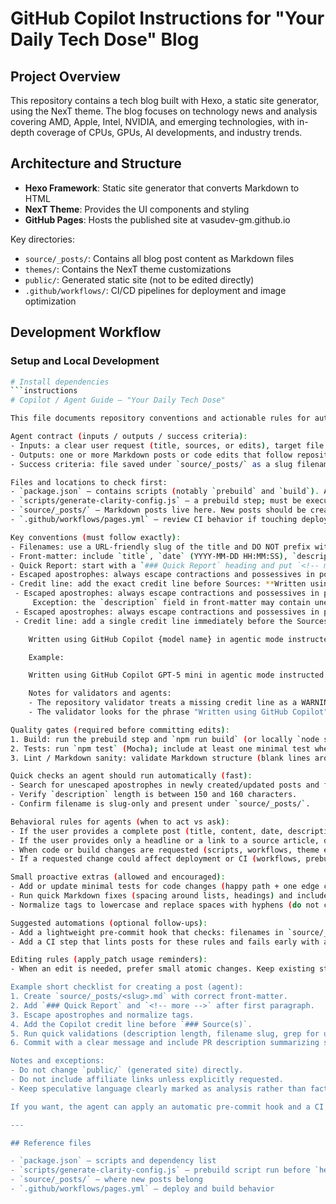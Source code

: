 # GitHub Copilot Instructions for "Your Daily Tech Dose" Blog

## Project Overview

This repository contains a tech blog built with Hexo, a static site generator, using the NexT theme. The blog focuses on technology news and analysis covering AMD, Apple, Intel, NVIDIA, and emerging technologies, with in-depth coverage of CPUs, GPUs, AI developments, and industry trends.

## Architecture and Structure

- **Hexo Framework**: Static site generator that converts Markdown to HTML
- **NexT Theme**: Provides the UI components and styling
- **GitHub Pages**: Hosts the published site at vasudev-gm.github.io

Key directories:

- `source/_posts/`: Contains all blog post content as Markdown files
- `themes/`: Contains the NexT theme customizations
- `public/`: Generated static site (not to be edited directly)
- `.github/workflows/`: CI/CD pipelines for deployment and image optimization

## Development Workflow

### Setup and Local Development

```bash
# Install dependencies
```instructions
# Copilot / Agent Guide — "Your Daily Tech Dose"

This file documents repository conventions and actionable rules for automated agents and human contributors. Keep guidance concise and machine-readable where possible.

Agent contract (inputs / outputs / success criteria):
- Inputs: a clear user request (title, sources, or edits), target file paths (usually `source/_posts/`), and optional metadata (date, description, tags).
- Outputs: one or more Markdown posts or code edits that follow repository conventions; small test or validation steps run locally (build/lint/tests) when possible.
- Success criteria: file saved under `source/_posts/` as a slug filename, valid front-matter (title, date, description, tags), escaped apostrophes, `<!-- more -->` inserted after the first paragraph, and repository build + tests pass or produce no new errors.

Files and locations to check first:
- `package.json` — contains scripts (notably `prebuild` and `build`). Always run `npm install` before running scripts.
- `scripts/generate-clarity-config.js` — a prebuild step; must be executed before `hexo generate` (this repository runs it in `npm run build`).
- `source/_posts/` — Markdown posts live here. New posts should be created here.
- `.github/workflows/pages.yml` — review CI behavior if touching deploy/build logic.

Key conventions (must follow exactly):
- Filenames: use a URL-friendly slug of the title and DO NOT prefix with a date (e.g., `intel-panther-lake-configurations-leak.md`). The `date:` field in front-matter controls publication time.
- Front-matter: include `title`, `date` (YYYY-MM-DD HH:MM:SS), `description` (150–160 chars), and `tags` (lowercase; hyphenate multi-word tags; person names are exceptions).
- Quick Report: start with a `### Quick Report` heading and put `<!-- more -->` immediately after the first paragraph to create the teaser.
- Escaped apostrophes: always escape contractions and possessives in posts (use `\'`), e.g., `AMD\'s`.
- Credit line: add the exact credit line before Sources: **Written using GitHub Copilot {model name} in agentic mode instructed to follow current codebase style and conventions for writing articles.** Replace `{model name}` with the model used.
 - Escaped apostrophes: always escape contractions and possessives in post bodies (use `\'`), e.g., `AMD\'s`.
	 Exception: the `description` field in front-matter may contain unescaped apostrophes for readability and is excluded from the repository-wide apostrophe check.
 - Escaped apostrophes: always escape contractions and possessives in posts (use `\'`), e.g., `AMD\'s`.
 - Credit line: add a single credit line immediately before the Sources section. Use this template exactly, replacing {model name} with the model identifier you used:

	Written using GitHub Copilot {model name} in agentic mode instructed to follow current codebase style and conventions for writing articles.

	Example:

	Written using GitHub Copilot GPT-5 mini in agentic mode instructed to follow current codebase style and conventions for writing articles.

	Notes for validators and agents:
	- The repository validator treats a missing credit line as a WARNING (not an error).
	- The validator looks for the phrase "Written using GitHub Copilot" (case-insensitive) and will accept optional model-name text following that phrase.

Quality gates (required before committing edits):
1. Build: run the prebuild step and `npm run build` (or locally `node scripts/generate-clarity-config.js && npx hexo generate`) and confirm no build-time errors.
2. Tests: run `npm test` (Mocha); include at least one minimal test when changing code behavior.
3. Lint / Markdown sanity: validate Markdown structure (blank lines around lists, headings hierarchy), check for unescaped apostrophes, and ensure tags are formatted.

Quick checks an agent should run automatically (fast):
- Search for unescaped apostrophes in newly created/updated posts and fix them.
- Verify `description` length is between 150 and 160 characters.
- Confirm filename is slug-only and present under `source/_posts/`.

Behavioral rules for agents (when to act vs ask):
- If the user provides a complete post (title, content, date, description, tags), create the Markdown file, apply conventions, and run quick checks; commit the change.
- If the user provides only a headline or a link to a source article, draft the post using the source, fill front-matter conservatively (ask for exact publish `date` if not provided), and add a TODO comment in the post if critical metadata (author/featured image) is missing.
- When code or build changes are requested (scripts, workflows, theme edits), run unit tests and a local `hexo generate` if possible and include the build output summary in the PR description.
- If a requested change could affect deployment or CI (workflows, prebuild scripts), do not push directly to a protected branch; create a draft PR and include a summary of risks and required approvals.

Small proactive extras (allowed and encouraged):
- Add or update minimal tests for code changes (happy path + one edge case).
- Run quick Markdown fixes (spacing around lists, headings) and include a single commit that only adjusts formatting when necessary.
- Normalize tags to lowercase and replace spaces with hyphens (do not change person-name tags).

Suggested automations (optional follow-ups):
- Add a lightweight pre-commit hook that checks: filenames in `source/_posts/` do not start with `YYYY-`, the description length, and no unescaped apostrophes (simple grep). Keep hooks small and fast.
- Add a CI step that lints posts for these rules and fails early with actionable messages.

Editing rules (apply_patch usage reminders):
- When an edit is needed, prefer small atomic changes. Keep existing style and indentation. Use the repository's apply_patch format (patches should update files in-place).

Example short checklist for creating a post (agent):
1. Create `source/_posts/<slug>.md` with correct front-matter.
2. Add `### Quick Report` and `<!-- more -->` after first paragraph.
3. Escape apostrophes and normalize tags.
4. Add the Copilot credit line before `### Source(s)`.
5. Run quick validations (description length, filename slug, grep for unescaped apostrophes).
6. Commit with a clear message and include PR description summarizing sources and changes.

Notes and exceptions:
- Do not change `public/` (generated site) directly.
- Do not include affiliate links unless explicitly requested.
- Keep speculative language clearly marked as analysis rather than fact.

If you want, the agent can apply an automatic pre-commit hook and a CI linter in a follow-up; ask for permission before making automation that modifies repo tooling.

---

## Reference files

- `package.json` — scripts and dependency list
- `scripts/generate-clarity-config.js` — prebuild script run before `hexo generate`
- `source/_posts/` — where new posts belong
- `.github/workflows/pages.yml` — deploy and build behavior

```
